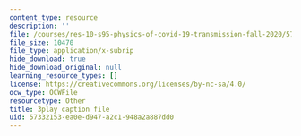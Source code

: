 ```yaml
---
content_type: resource
description: ''
file: /courses/res-10-s95-physics-of-covid-19-transmission-fall-2020/57332153ea0ed947a2c1948a2a887dd0_t4P_zSJbods.srt
file_size: 10470
file_type: application/x-subrip
hide_download: true
hide_download_original: null
learning_resource_types: []
license: https://creativecommons.org/licenses/by-nc-sa/4.0/
ocw_type: OCWFile
resourcetype: Other
title: 3play caption file
uid: 57332153-ea0e-d947-a2c1-948a2a887dd0
---
```

